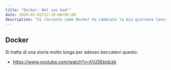```yaml
---
title: "Docker: Not soo bad!"
date: 2020-01-01T12:10:00+02:00
description: "Vi racconto come Docker ha cambiato la mia giornata lavorativa"
---
```


## Docker 

Si tratta di una storia molto lunga per adesso beccatevi questo:

- <https://www.youtube.com/watch?v=XVJ5EkiqLkk>
